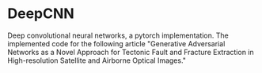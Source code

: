 # DeepCNN
Deep convolutional neural networks, a pytorch implementation.
The implemented code for the following article 
"Generative Adversarial Networks as a Novel Approach for Tectonic Fault and Fracture Extraction in High-resolution Satellite and Airborne Optical Images."
